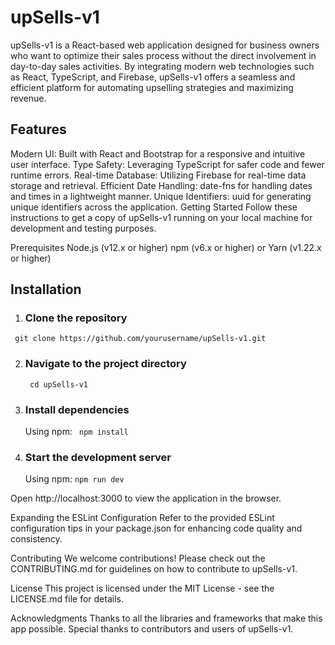 # upSells-v1

upSells-v1 is a React-based web application designed for business owners who want to optimize their sales process without the direct involvement in day-to-day sales activities. By integrating modern web technologies such as React, TypeScript, and Firebase, upSells-v1 offers a seamless and efficient platform for automating upselling strategies and maximizing revenue.

## Features

Modern UI: Built with React and Bootstrap for a responsive and intuitive user interface.
Type Safety: Leveraging TypeScript for safer code and fewer runtime errors.
Real-time Database: Utilizing Firebase for real-time data storage and retrieval.
Efficient Date Handling: date-fns for handling dates and times in a lightweight manner.
Unique Identifiers: uuid for generating unique identifiers across the application.
Getting Started
Follow these instructions to get a copy of upSells-v1 running on your local machine for development and testing purposes.

Prerequisites
Node.js (v12.x or higher)
npm (v6.x or higher) or Yarn (v1.22.x or higher)

## Installation

1. ### Clone the repository

` git clone https://github.com/yourusername/upSells-v1.git`

2. ### Navigate to the project directory

   ` cd upSells-v1`

3. ### Install dependencies

   Using npm:
   ` npm install`

4. ### Start the development server
   Using npm:
   `npm run dev`

Open http://localhost:3000 to view the application in the browser.

Expanding the ESLint Configuration
Refer to the provided ESLint configuration tips in your package.json for enhancing code quality and consistency.

Contributing
We welcome contributions! Please check out the CONTRIBUTING.md for guidelines on how to contribute to upSells-v1.

License
This project is licensed under the MIT License - see the LICENSE.md file for details.

Acknowledgments
Thanks to all the libraries and frameworks that make this app possible.
Special thanks to contributors and users of upSells-v1.
